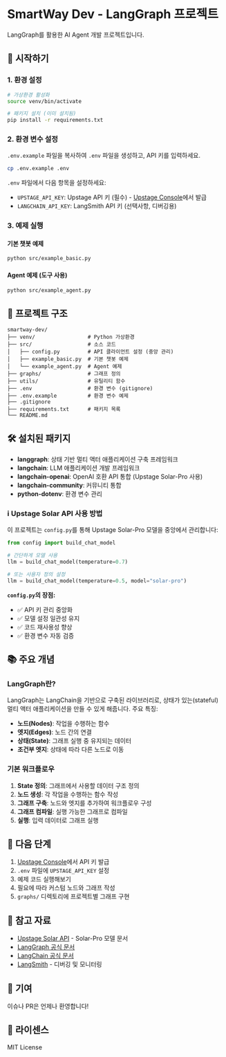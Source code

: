 # SmartWay Dev - LangGraph 프로젝트

LangGraph를 활용한 AI Agent 개발 프로젝트입니다.

## 🚀 시작하기

### 1. 환경 설정

```bash
# 가상환경 활성화
source venv/bin/activate

# 패키지 설치 (이미 설치됨)
pip install -r requirements.txt
```

### 2. 환경 변수 설정

`.env.example` 파일을 복사하여 `.env` 파일을 생성하고, API 키를 입력하세요.

```bash
cp .env.example .env
```

`.env` 파일에서 다음 항목을 설정하세요:
- `UPSTAGE_API_KEY`: Upstage API 키 (필수) - [Upstage Console](https://console.upstage.ai/)에서 발급
- `LANGCHAIN_API_KEY`: LangSmith API 키 (선택사항, 디버깅용)

### 3. 예제 실행

#### 기본 챗봇 예제
```bash
python src/example_basic.py
```

#### Agent 예제 (도구 사용)
```bash
python src/example_agent.py
```

## 📁 프로젝트 구조

```
smartway-dev/
├── venv/                 # Python 가상환경
├── src/                  # 소스 코드
│   ├── config.py         # API 클라이언트 설정 (중앙 관리)
│   ├── example_basic.py  # 기본 챗봇 예제
│   └── example_agent.py  # Agent 예제
├── graphs/               # 그래프 정의
├── utils/                # 유틸리티 함수
├── .env                  # 환경 변수 (gitignore)
├── .env.example          # 환경 변수 예제
├── .gitignore
├── requirements.txt      # 패키지 목록
└── README.md
```

## 🛠️ 설치된 패키지

- **langgraph**: 상태 기반 멀티 액터 애플리케이션 구축 프레임워크
- **langchain**: LLM 애플리케이션 개발 프레임워크
- **langchain-openai**: OpenAI 호환 API 통합 (Upstage Solar-Pro 사용)
- **langchain-community**: 커뮤니티 통합
- **python-dotenv**: 환경 변수 관리

### ℹ️ Upstage Solar API 사용 방법

이 프로젝트는 `config.py`를 통해 Upstage Solar-Pro 모델을 중앙에서 관리합니다:

```python
from config import build_chat_model

# 간단하게 모델 사용
llm = build_chat_model(temperature=0.7)

# 또는 사용자 정의 설정
llm = build_chat_model(temperature=0.5, model="solar-pro")
```

**`config.py`의 장점:**
- ✅ API 키 관리 중앙화
- ✅ 모델 설정 일관성 유지
- ✅ 코드 재사용성 향상
- ✅ 환경 변수 자동 검증

## 📚 주요 개념

### LangGraph란?

LangGraph는 LangChain을 기반으로 구축된 라이브러리로, 상태가 있는(stateful) 멀티 액터 애플리케이션을 만들 수 있게 해줍니다. 주요 특징:

- **노드(Nodes)**: 작업을 수행하는 함수
- **엣지(Edges)**: 노드 간의 연결
- **상태(State)**: 그래프 실행 중 유지되는 데이터
- **조건부 엣지**: 상태에 따라 다른 노드로 이동

### 기본 워크플로우

1. **State 정의**: 그래프에서 사용할 데이터 구조 정의
2. **노드 생성**: 각 작업을 수행하는 함수 작성
3. **그래프 구축**: 노드와 엣지를 추가하여 워크플로우 구성
4. **그래프 컴파일**: 실행 가능한 그래프로 컴파일
5. **실행**: 입력 데이터로 그래프 실행

## 🔧 다음 단계

1. [Upstage Console](https://console.upstage.ai/)에서 API 키 발급
2. `.env` 파일에 `UPSTAGE_API_KEY` 설정
3. 예제 코드 실행해보기
4. 필요에 따라 커스텀 노드와 그래프 작성
5. `graphs/` 디렉토리에 프로젝트별 그래프 구현

## 📖 참고 자료

- [Upstage Solar API](https://developers.upstage.ai/) - Solar-Pro 모델 문서
- [LangGraph 공식 문서](https://langchain-ai.github.io/langgraph/)
- [LangChain 공식 문서](https://python.langchain.com/)
- [LangSmith](https://smith.langchain.com/) - 디버깅 및 모니터링

## 🤝 기여

이슈나 PR은 언제나 환영합니다!

## 📝 라이센스

MIT License
